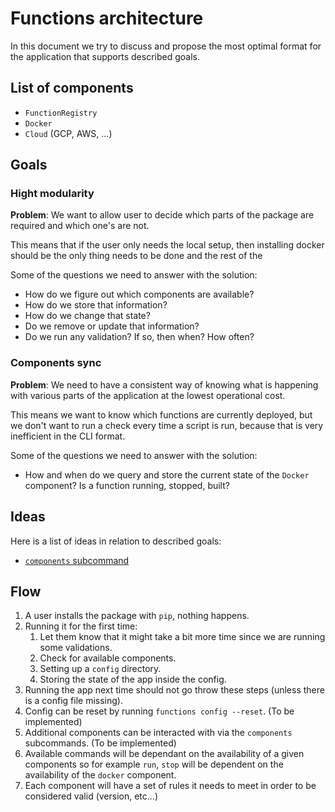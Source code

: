 # Functions architecture

In this document we try to discuss and propose the most optimal format for the application that supports described goals.

## List of components
- `FunctionRegistry`
- `Docker`
- `Cloud` (GCP, AWS, ...)

## Goals

### Hight modularity

**Problem**: We want to allow user to decide which parts of the package are required and which one's are not.

  This means that if the user only needs the local setup, then installing docker should be the only thing needs to be done and the rest of the

Some of the questions we need to answer with the solution:
- How do we figure out which components are available?
- How do we store that information?
- How do we change that state?
- Do we remove or update that information?
- Do we run any validation? If so, then when? How often?

### Components sync

**Problem**: We need to have a consistent way of knowing what is happening with various parts of the application at the lowest operational cost.

  This means we want to know which functions are currently deployed, but we don't want to run a check every time a script is run, because that is very inefficient in the CLI format.

Some of the questions we need to answer with the solution:
- How and when do we query and store the current state of the `Docker` component? Is a function running, stopped, built?


## Ideas

Here is a list of ideas in relation to described goals:
- [`components` subcommand](components_subcommand.md)


## Flow

1. A user installs the package with `pip`, nothing happens.
2. Running it for the first time:
   1. Let them know that it might take a bit more time since we are running some validations.
   2. Check for available components.
   3. Setting up a `config` directory.
   4. Storing the state of the app inside the config.
3. Running the app next time should not go throw these steps (unless there is a config file missing).
4. Config can be reset by running `functions config --reset`. (To be implemented)
5. Additional components can be interacted with via the `components` subcommands. (To be implemented)
6. Available commands will be dependant on the availability of a given components so for example `run`, `stop` will be dependent on the availability of the `docker` component.
7. Each component will have a set of rules it needs to meet in order to be considered valid (version, etc...)
